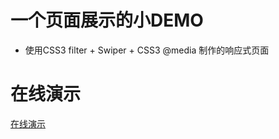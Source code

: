 # 一个页面展示的小DEMO
* 使用CSS3 filter + Swiper + CSS3 @media 制作的响应式页面
# 在线演示
[在线演示](https://printg.github.io/star-wars/ "在线演示")


